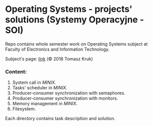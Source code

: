 # Operating Systems - projects' solutions (Systemy Operacyjne - SOI)

Repo contains whole semester work on Operating Systems subject at Faculty of Electronics and Information Technology.

Subject's page: [link](http://www.ia.pw.edu.pl/~tkruk/edu/soib/) (© 2018 Tomasz Kruk)

### Content:

1. System call in *MINIX*.
2. Tasks' scheduler in *MINIX*.
3. Producer-consumer synchronization with semaphores.
4. Producer-consumer synchronization with monitors.
5. Memory management in *MINIX*.
6. Filesystem.

Each directory contains task description and solution.
   

